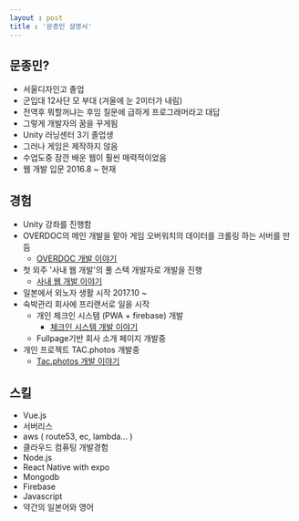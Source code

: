 ```yaml
---
layout : post
title : '문종민 설명서'
---
```


## 문종민?
- 서울디자인고 졸업
- 군입대 12사단 모 부대 (겨울에 눈 2미터가 내림)
- 전역후 뭐할꺼냐는 후임 질문에 급하게 프로그래머라고 대답
- 그렇게 개발자의 꿈을 꾸게됨
- Unity 러닝센터 3기 졸업생
- 그러나 게임은 제작하지 않음
- 수업도중 잠깐 배운 웹이 훨씬 매력적이었음
- 웹 개발 입문 2016.8 ~ 현재

## 경험
- Unity 강좌를 진행함
- OVERDOC의 메인 개발을 맡아 게임 오버워치의 데이터를 크롤링 하는 서버를 만듬
    - [OVERDOC 개발 이야기](../career/development-overwatch-crawler)
- 첫 외주 '사내 웹 개발'의 풀 스텍 개발자로 개발을 진행
    - [사내 웹 개발 이야기](../career/develop-realtime-game)
- 일본에서 외노자 생활 시작 2017.10 ~ 
- 숙박관리 회사에 프리랜서로 일을 시작
    - 개인 체크인 시스템 (PWA + firebase) 개발
        - [체크인 시스템 개발 이야기](../career/development-checkin)
    - Fullpage기반 회사 소개 페이지 개발중
- 개인 프로젝트 TAC.photos 개발중
    - [Tac.photos 개발 이야기](../career/tac-photos-develop-after)


## 스킬
- Vue.js
- 서버리스
- aws ( route53, ec, lambda... )
- 클라우드 컴퓨팅 개발경험
- Node.js
- React Native with expo
- Mongodb
- Firebase
- Javascript
- 약간의 일본어와 영어
